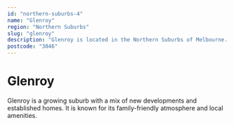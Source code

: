 ```yaml
---
id: "northern-suburbs-4"
name: "Glenroy"
region: "Northern Suburbs"
slug: "glenroy"
description: "Glenroy is located in the Northern Suburbs of Melbourne. Find trusted local plumbers serving this area."
postcode: "3046"
---
```


# Glenroy

Glenroy is a growing suburb with a mix of new developments and established homes. It is known for its family-friendly atmosphere and local amenities. 